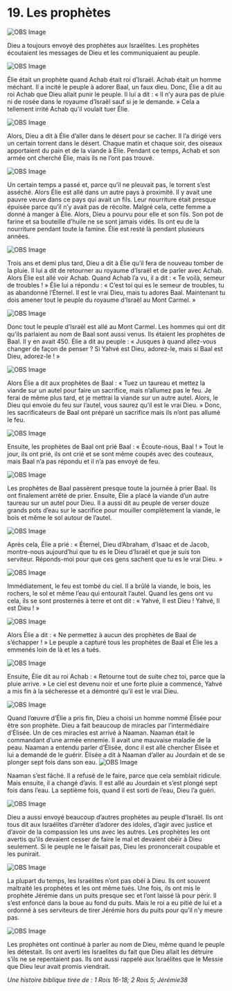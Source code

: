 # 19. Les prophètes

![OBS Image](https://cdn.door43.org/obs/jpg/360px/obs-en-19-01.jpg)

Dieu a toujours envoyé des prophètes aux Israélites. Les prophètes écoutaient les messages de Dieu et les communiquaient au peuple.

![OBS Image](https://cdn.door43.org/obs/jpg/360px/obs-en-19-02.jpg)

Élie était un prophète quand Achab était roi d’Israël. Achab était un homme méchant. Il a incité le peuple à adorer Baal, un faux dieu. Donc, Élie a dit au roi Achab que Dieu allait punir le peuple. Il lui a dit : « Il n’y aura pas de pluie ni de rosée dans le royaume d’Israël sauf si je le demande. » Cela a tellement irrité Achab qu’il voulait tuer Élie.

![OBS Image](https://cdn.door43.org/obs/jpg/360px/obs-en-19-03.jpg)

Alors, Dieu a dit à Élie d’aller dans le désert pour se cacher. Il l’a dirigé vers un certain torrent dans le désert. Chaque matin et chaque soir, des oiseaux apportaient du pain et de la viande à Élie. Pendant ce temps, Achab et son armée ont cherché Élie, mais ils ne l’ont pas trouvé.

![OBS Image](https://cdn.door43.org/obs/jpg/360px/obs-en-19-04.jpg)

Un certain temps a passé et, parce qu’il ne pleuvait pas, le torrent s’est asséché. Alors Élie est allé dans un autre pays à proximité. Il y avait une pauvre veuve dans ce pays qui avait un fils. Leur nourriture était presque épuisée parce qu’il n’y avait pas de récolte. Malgré cela, cette femme a donné à manger à Élie. Alors, Dieu a pourvu pour elle et son fils. Son pot de farine et sa bouteille d’huile ne se sont jamais vidés. Ils ont eu de la nourriture pendant toute la famine. Élie est resté là pendant plusieurs années.

![OBS Image](https://cdn.door43.org/obs/jpg/360px/obs-en-19-05.jpg)

Trois ans et demi plus tard, Dieu a dit à Élie qu’il fera de nouveau tomber de la pluie. Il lui a dit de retourner au royaume d’Israël et de parler avec Achab. Alors Élie est allé voir Achab. Quand Achab l’a vu, il a dit : « Te voilà, semeur de troubles ! » Élie lui a répondu : « C’est toi qui es le semeur de troubles, tu as abandonné l’Éternel. Il est le vrai Dieu, mais tu adores Baal. Maintenant tu dois amener tout le peuple du royaume d’Israël au Mont Carmel. »

![OBS Image](https://cdn.door43.org/obs/jpg/360px/obs-en-19-06.jpg)

Donc tout le peuple d’Israël est allé au Mont Carmel. Les hommes qui ont dit qu’ils parlaient au nom de Baal sont aussi venus. Ils étaient les prophètes de Baal. Il y en avait 450. Élie a dit au peuple : « Jusques à quand allez-vous changer de façon de penser ? Si Yahvé est Dieu, adorez-le, mais si Baal est Dieu, adorez-le ! »

![OBS Image](https://cdn.door43.org/obs/jpg/360px/obs-en-19-07.jpg)

Alors Élie a dit aux prophètes de Baal : « Tuez un taureau et mettez la viande sur un autel pour faire un sacrifice, mais n’allumez pas le feu. Je ferai de même plus tard, et je mettrai la viande sur un autre autel. Alors, le Dieu qui envoie du feu sur l’autel, vous saurez qu’il est le vrai Dieu. » Donc, les sacrificateurs de Baal ont préparé un sacrifice mais ils n’ont pas allumé le feu.

![OBS Image](https://cdn.door43.org/obs/jpg/360px/obs-en-19-08.jpg)

Ensuite, les prophètes de Baal ont prié Baal : « Écoute-nous, Baal ! » Tout le jour, ils ont prié, ils ont crié et se sont même coupés avec des couteaux, mais Baal n’a pas répondu et il n’a pas envoyé de feu.

![OBS Image](https://cdn.door43.org/obs/jpg/360px/obs-en-19-09.jpg)

Les prophètes de Baal passèrent presque toute la journée à prier Baal. Ils ont finalement arrêté de prier. Ensuite, Élie a placé la viande d’un autre taureau sur un autel pour Dieu. Il a aussi dit au peuple de verser douze grands pots d’eau sur le sacrifice pour mouiller complètement la viande, le bois et même le sol autour de l’autel.

![OBS Image](https://cdn.door43.org/obs/jpg/360px/obs-en-19-10.jpg)

Après cela, Élie a prié : « Éternel, Dieu d’Abraham, d’Isaac et de Jacob, montre-nous aujourd’hui que tu es le Dieu d’Israël et que je suis ton serviteur. Réponds-moi pour que ces gens sachent que tu es le vrai Dieu. »

![OBS Image](https://cdn.door43.org/obs/jpg/360px/obs-en-19-11.jpg)

Immédiatement, le feu est tombé du ciel. Il a brûlé la viande, le bois, les rochers, le sol et même l’eau qui entourait l’autel. Quand les gens ont vu cela, ils se sont prosternés à terre et ont dit : « Yahvé, Il est Dieu ! Yahvé, Il est Dieu ! »

![OBS Image](https://cdn.door43.org/obs/jpg/360px/obs-en-19-12.jpg)

Alors Élie a dit : « Ne permettez à aucun des prophètes de Baal de s’échapper ! » Le peuple a capturé tous les prophètes de Baal et Élie les a emmenés loin de là et les a tués.

![OBS Image](https://cdn.door43.org/obs/jpg/360px/obs-en-19-13.jpg)

Ensuite, Élie dit au roi Achab : « Retourne tout de suite chez toi, parce que la pluie arrive. » Le ciel est devenu noir et une forte pluie a commencé, Yahvé a mis fin à la sécheresse et a démontré qu’il est le vrai Dieu.

![OBS Image](https://cdn.door43.org/obs/jpg/360px/obs-en-19-14.jpg)

Quand l’œuvre d’Élie a pris fin, Dieu a choisi un homme nommé Élisée pour être son prophète. Dieu a fait beaucoup de miracles par l’intermédiaire d’Élisée. Un de ces miracles est arrivé à Naaman. Naaman était le commandant d’une armée ennemie. Il avait une mauvaise maladie de la peau. Naaman a entendu parler d’Élisée, donc il est allé chercher Élisée et lui a demandé de le guérir. Élisée a dit à Naaman d’aller au Jourdain et de se plonger sept fois dans son eau.
![OBS Image](https://cdn.door43.org/obs/jpg/360px/obs-en-19-15.jpg)

Naaman s’est fâché. Il a refusé de le faire, parce que cela semblait ridicule. Mais ensuite, il a changé d’avis. Il est allé au Jourdain et s’est plongé sept fois dans l’eau. La septième fois, quand il est sorti de l’eau, Dieu l’a guéri.

![OBS Image](https://cdn.door43.org/obs/jpg/360px/obs-en-19-16.jpg)

Dieu a aussi envoyé beaucoup d’autres prophètes au peuple d’Israël. Ils ont tous dit aux Israélites d’arrêter d’adorer des idoles, d’agir avec justice et d’avoir de la compassion les uns avec les autres. Les prophètes les ont avertis qu’ils devaient cesser de faire le mal et devaient obéir à Dieu seulement. Si le peuple ne le faisait pas, Dieu les prononcerait coupable et les punirait.

![OBS Image](https://cdn.door43.org/obs/jpg/360px/obs-en-19-17.jpg)

La plupart du temps, les Israélites n’ont pas obéi à Dieu. Ils ont souvent maltraité les prophètes et les ont même tués. Une fois, ils ont mis le prophète Jérémie dans un puits presque sec et l’ont laissé là pour périr. Il s’est enfoncé dans la boue au fond du puits. Mais le roi a eu pitié de lui et a ordonné à ses serviteurs de tirer Jérémie hors du puits pour qu’il n’y meure pas.

![OBS Image](https://cdn.door43.org/obs/jpg/360px/obs-en-19-18.jpg)

Les prophètes ont continué à parler au nom de Dieu, même quand le peuple les détestait. Ils ont averti les Israelites du fait que Dieu allait les détruire s’ils ne se repentaient pas. Ils ont aussi rappelé aux Israélites que le Messie que Dieu leur avait promis viendrait.

_Une histoire biblique tirée de : 1 Rois 16-18; 2 Rois 5; Jérémie​ 38_

